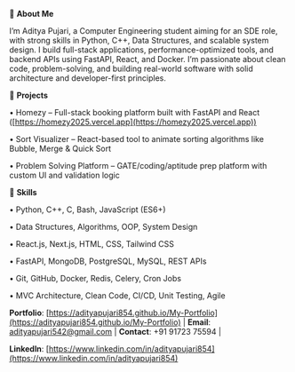 🔹 **About Me**

I’m Aditya Pujari, a Computer Engineering student aiming for an SDE role, with strong skills in Python, C++, Data Structures, and scalable system design. I build full-stack applications, performance-optimized tools, and backend APIs using FastAPI, React, and Docker. I’m passionate about clean code, problem-solving, and building real-world software with solid architecture and developer-first principles.


🔹 **Projects**

• Homezy – Full-stack booking platform built with FastAPI and React ([https://homezy2025.vercel.app](https://homezy2025.vercel.app))

• Sort Visualizer – React-based tool to animate sorting algorithms like Bubble, Merge & Quick Sort

• Problem Solving Platform – GATE/coding/aptitude prep platform with custom UI and validation logic


🔹 **Skills**

• Python, C++, C, Bash, JavaScript (ES6+)

• Data Structures, Algorithms, OOP, System Design

• React.js, Next.js, HTML, CSS, Tailwind CSS

• FastAPI, MongoDB, PostgreSQL, MySQL, REST APIs

• Git, GitHub, Docker, Redis, Celery, Cron Jobs

• MVC Architecture, Clean Code, CI/CD, Unit Testing, Agile


**Portfolio**: [https://adityapujari854.github.io/My-Portfolio](https://adityapujari854.github.io/My-Portfolio) |
**Email**: [adityapujari542@gmail.com](mailto:adityapujari542@gmail.com) | **Contact**: +91 91723 75594 |

**LinkedIn**: [https://www.linkedin.com/in/adityapujari854](https://www.linkedin.com/in/adityapujari854)
